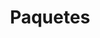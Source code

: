 ---
title: "Paquetes"
subtitle: ""
# meta description
description: "Servicio Automotriz de primer nivel - precios competitivos"
draft: false

intro:
  name : "Verificación y afinación"
  price: "$3500"
  price_per : "MXN"
  info : "Servicio completo exprés, sin salir de casa"
  services:
  - "Servicio Exprés"
  - "Lavado de motor"
  - "Afinación y balanceo"
  button:
    enable : true
    label : "Contacto"
    link : "https://wa.me/1525515363116?text=Cotización%20de%20servicio%20base"

enterprise:
  name : "Servicio a domicilio"
  price: "$700"
  price_per : "Desde $700 por revisión"
  info : "Vamos a donde estás, tu domicilio, oficina o negocio"
  services:
  - "Servicio Exprés"
  - "Auxilio vial"
  - "Lavado de carrocería"
  - "Lavado de interiores"
  - "Reparaciones mayores y menores"
  button:
    enable : true
    label : "Contacto"
    link : "https://wa.me/1525515363116?text=Cotización%20de%20servicio%20a%20domicilio"

base:
  name : "Diagnóstico"
  price: "$1000"
  price_per : "Precio inicial de diagnóstico especializado"
  info : "Somos expertos en encontrar el problema."
  services:
  - "Servicio Exprés"
  - "Todos los modelos y marcas"
  - "Contacto con especialistas"
  button:
    enable : true
    label : "Contacto"
    link: "https://wa.me/1525515363116?text=Cotización%20de%20servicio%20de%20diagnóstico"

---